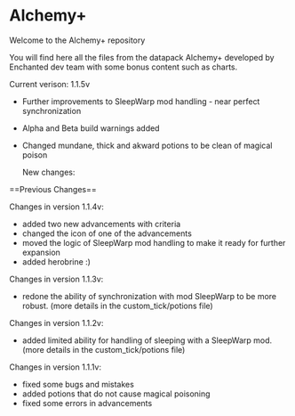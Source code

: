# Alchemy+
 
 Welcome to the Alchemy+ repository
 
 You will find here all the files from the datapack Alchemy+ developed by Enchanted dev team with some bonus content such as charts.
 
 Current verison: 1.1.5v

- Further improvements to SleepWarp mod handling - near perfect synchronization
- Alpha and Beta build warnings added
- Changed mundane, thick and akward potions to be clean of magical poison
 
  New changes:

 
 ==Previous Changes==

 Changes in version 1.1.4v:
  - added two new advancements with criteria
  - changed the icon of one of the advancements
  - moved the logic of SleepWarp mod handling to make it ready for further expansion
  - added herobrine :)

 Changes in version 1.1.3v:
 - redone the ability of synchronization with mod SleepWarp to be more robust. (more details in the custom_tick/potions file)
 
 Changes in version 1.1.2v:
 - added limited ability for handling of sleeping with a SleepWarp mod. (more details in the custom_tick/potions file) 
 
 
 Changes in version 1.1.1v:
 - fixed some bugs and mistakes
 - added potions that do not cause magical poisoning
 - fixed some errors in advancements
